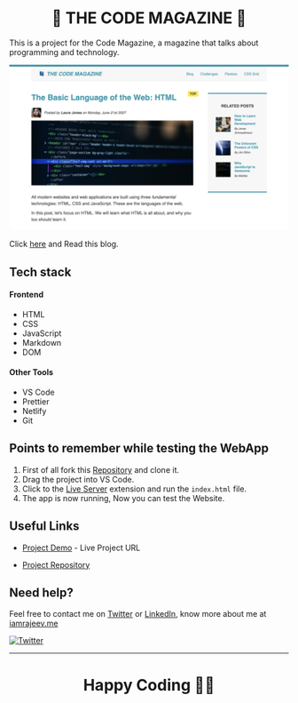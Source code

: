 <h1 align="center">📘 THE CODE MAGAZINE 📔</h1>

This is a project for the Code Magazine, a magazine that talks about programming and technology.

![Hero Page](./hero.png)

Click [here](https://blog-post-rajeev.netlify.app/) and Read this blog.

## Tech stack

#### Frontend

- HTML
- CSS
- JavaScript
- Markdown
- DOM

#### Other Tools

- VS Code
- Prettier
- Netlify
- Git

## Points to remember while testing the WebApp

1. First of all fork this [Repository](https://github.com/Rajeevjewar/Blog-Post.git) and clone it.
2. Drag the project into VS Code.
3. Click to the [Live Server](https://marketplace.visualstudio.com/items?itemName=ritwickdey.LiveServer) extension and run the `index.html` file.
4. The app is now running, Now you can test the Website.

## Useful Links

- [Project Demo](https://blog-post-rajeev.netlify.app/) - Live Project URL

- [Project Repository](https://github.com/Rajeevjewar/Blog-Post.git)

## Need help?

Feel free to contact me on [Twitter](https://twitter.com/be_rajeevkumar) or [LinkedIn](https://www.linkedin.com/in/berajeevkumar/), know more about me at [iamrajeev.me](https://iamrajeev.me)

[![Twitter](https://img.shields.io/badge/Twitter-follow-blue.svg?logo=twitter&logoColor=white)](https://twitter.com/be_rajeevkumar)

<hr>

<h1 align=center>Happy Coding 👨‍💻</h1>
